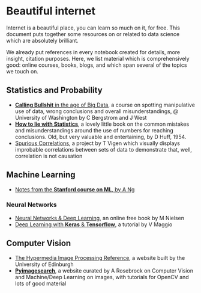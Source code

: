 # Beautiful internet

Internet is a beautiful place, you can learn so much on it, for free. This document puts together some resources on or related to data science which are absolutely brilliant.

We already put references in every notebook created for details, more insight, citation purposes. Here, we list material which is comprehensively good: online courses, books, blogs, and which span several of the topics we touch on.

## Statistics and Probability

* [**Calling Bullshit** in the age of Big Data](http://callingbullshit.org), a course on spotting manipulative use of data, wrong conclusions and overall misunderstandings, @ University of Washington by C Bergstrom and J West
* [**How to lie with Statistics**](https://en.wikipedia.org/wiki/How_to_Lie_with_Statistics), a lovely little book on the common mistakes and misunderstandings around the use of numbers for reaching conclusions. Old, but very valuable and entertaining, by D Huff, 1954.
* [Spurious Correlations](http://www.tylervigen.com/spurious-correlations), a project by T Vigen which visually displays improbable correlations between sets of data to demonstrate that, well, correlation is not causation

## Machine Learning

* [Notes from the **Stanford course on ML**, by A Ng](http://cs229.stanford.edu/materials.html)

### Neural Networks

* [Neural Networks & Deep Learning](http://neuralnetworksanddeeplearning.com/index.html), an online free book by M Nielsen
* [Deep Learning with **Keras** & **Tensorflow**](https://github.com/leriomaggio/deep-learning-keras-tensorflow), a tutorial by V Maggio

## Computer Vision

* [The Hypermedia Image Processing Reference](https://homepages.inf.ed.ac.uk/rbf/HIPR2/index.htm), a website built by the University of Edinburgh
* [**Pyimagesearch**](https://www.pyimagesearch.com), a website curated by A Rosebrock on Computer Vision and Machine/Deep Learning on images, with tutorials for OpenCV and lots of good material
